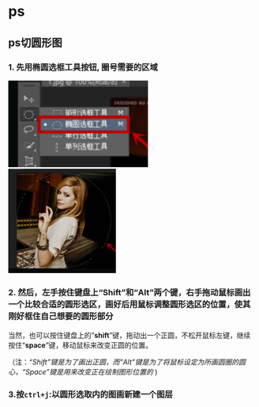 
# ps

## ps切圆形图

### 1. 先用椭圆选框工具按钮, 圈号需要的区域

<img src="ps.assets/143327_5bfe86c4_7984151.png" style="zoom: 67%;" />

<img src="ps.assets/143422_7406aca5_7984151.png" style="zoom: 33%;" />

### 2. 然后，左手按住键盘上“**Shift**”和“**Alt**”两个键，右手拖动**鼠标画出一个比较合适的圆形选区**，画好后用鼠标调整圆形选区的位置，使其刚好框住自己想要的圆形部分

当然，也可以按住键盘上的“**shift**”键，拖动出一个正圆，不松开鼠标左键，继续按住“**space**”键，移动鼠标来改变正圆的位置。

（注：*“Shift”键是为了画出正圆，而“Alt”键是为了将鼠标设定为所画圆圈的圆心，“Space”键是用来改变正在绘制图形位置的* )

### 3.按`ctrl+j`:以圆形选取内的图画新建一个图层
